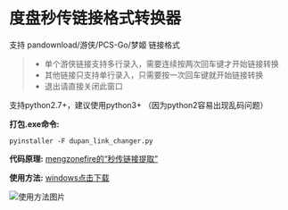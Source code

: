 # 度盘秒传链接格式转换器
支持 pandownload/游侠/PCS-Go/梦姬 链接格式

> * 单个游侠链接支持多行录入，需要连续按两次回车键才开始链接转换
> * 其他链接只支持单行录入，只需要按一次回车键就开始链接转换
> * 退出请直接关闭此窗口

支持python2.7+，建议使用python3+ （因为python2容易出现乱码问题）

**打包.exe命令:**
```
pyinstaller -F dupan_link_changer.py
```

**代码原理:**
[mengzonefire的“秒传链接提取”](https://greasyfork.org/scripts/397324-%E7%A7%92%E4%BC%A0%E9%93%BE%E6%8E%A5%E6%8F%90%E5%8F%96/code/%E7%A7%92%E4%BC%A0%E9%93%BE%E6%8E%A5%E6%8F%90%E5%8F%96.user.js)

**使用方法:**
[windows点击下载](https://github.com/machinewu/dupan_link_changer/releases/download/v0.1/dupan_link_changer.exe)

![使用方法图片](https://user-images.githubusercontent.com/4166753/80190851-7ad80980-8647-11ea-9987-68cec4002ed7.gif)
